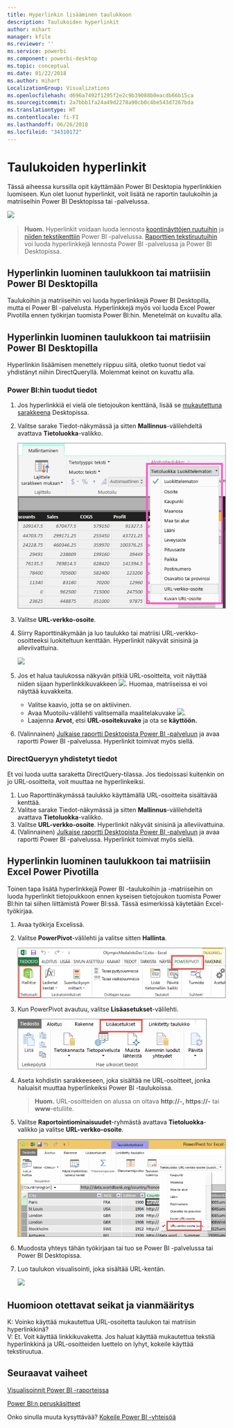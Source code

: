 ```yaml
---
title: Hyperlinkin lisääminen taulukkoon
description: Taulukoiden hyperlinkit
author: mihart
manager: kfile
ms.reviewer: ''
ms.service: powerbi
ms.component: powerbi-desktop
ms.topic: conceptual
ms.date: 01/22/2018
ms.author: mihart
LocalizationGroup: Visualizations
ms.openlocfilehash: d696a7492f1295f2e2c9b39088b0eacdb66b15ca
ms.sourcegitcommit: 2a7bbb1fa24a49d2278a90cb0c4be543d7267bda
ms.translationtype: HT
ms.contentlocale: fi-FI
ms.lasthandoff: 06/26/2018
ms.locfileid: "34310172"
---
```

# <a name="hyperlinks-in-tables"></a>Taulukoiden hyperlinkit
Tässä aiheessa kurssilla opit käyttämään Power BI Desktopia hyperlinkkien luomiseen. Kun olet luonut hyperlinkit, voit lisätä ne raportin taulukoihin ja matriiseihin Power BI Desktopissa tai -palvelussa. 

![](media/power-bi-hyperlinks-in-tables/hyperlinkedtable.png)

> **Huom.** Hyperlinkit voidaan luoda lennosta [koontinäyttöjen ruutuihin](service-dashboard-edit-tile.md) ja [niiden tekstikenttiin](service-dashboard-add-widget.md) Power BI -palvelussa. [Raporttien tekstiruutuihin](service-add-hyperlink-to-text-box.md) voi luoda hyperlinkkejä lennosta Power BI -palvelussa ja Power BI Desktopissa.
> 
> 

## <a name="to-create-a-hyperlink-in-a-table-or-matrix-using-power-bi-desktop"></a>Hyperlinkin luominen taulukkoon tai matriisiin Power BI Desktopilla
Taulukoihin ja matriiseihin voi luoda hyperlinkkejä Power BI Desktopilla, mutta ei Power BI -palvelusta. Hyperlinkkejä myös voi luoda Excel Power Pivotilla ennen työkirjan tuomista Power BI:hin. Menetelmät on kuvailtu alla.

## <a name="create-a-table-or-matrix-hyperlink-in-power-bi-desktop"></a>Hyperlinkin luominen taulukkoon tai matriisiin Power BI Desktopilla
Hyperlinkin lisäämisen menettely riippuu siitä, oletko tuonut tiedot vai yhdistänyt niihin DirectQueryllä. Molemmat keinot on kuvattu alla.

### <a name="for-data-imported-into-power-bi"></a>Power BI:hin tuodut tiedot
1. Jos hyperlinkkiä ei vielä ole tietojoukon kenttänä, lisää se [mukautettuna sarakkeena](desktop-common-query-tasks.md) Desktopissa.
2. Valitse sarake Tiedot-näkymässä ja sitten **Mallinnus**-välilehdeltä avattava **Tietoluokka**-valikko.
   
    ![](media/power-bi-hyperlinks-in-tables/pbi_data_category.png)
3. Valitse **URL-verkko-osoite**.
4. Siirry Raporttinäkymään ja luo taulukko tai matriisi URL-verkko-osoitteeksi luokiteltuun kenttään. Hyperlinkit näkyvät sinisinä ja alleviivattuina.
   
    ![](media/power-bi-hyperlinks-in-tables/power-bi-table-with-hyperlinks2.png)
5. Jos et halua taulukossa näkyvän pitkiä URL-osoitteita, voit näyttää niiden sijaan hyperlinkkikuvakkeen ![](media/power-bi-hyperlinks-in-tables/power-bi-hyperlink-icon.png). Huomaa, matriiseissa ei voi näyttää kuvakkeita.
   
   * Valitse kaavio, jotta se on aktiivinen.
   * Avaa Muotoilu-välilehti valitsemalla maalitelakuvake ![](media/power-bi-hyperlinks-in-tables/power-bi-paintroller.png).
   * Laajenna **Arvot**, etsi **URL-osoitekuvake** ja ota se **käyttöön.**
6. (Valinnainen) [Julkaise raportti Desktopista Power BI -palveluun](guided-learning/publishingandsharing.yml?tutorial-step=2) ja avaa raportti Power BI -palvelussa. Hyperlinkit toimivat myös siellä.

### <a name="for-data-connected-with-directquery"></a>DirectQueryyn yhdistetyt tiedot
Et voi luoda uutta saraketta DirectQuery-tilassa.  Jos tiedoissasi kuitenkin on jo URL-osoitteita, voit muuttaa ne hyperlinkeiksi.

1. Luo Raporttinäkymässä taulukko käyttämällä URL-osoitteita sisältävää kenttää.
2. Valitse sarake Tiedot-näkymässä ja sitten **Mallinnus**-välilehdeltä avattava **Tietoluokka**-valikko.
3. Valitse **URL-verkko-osoite**. Hyperlinkit näkyvät sinisinä ja alleviivattuina.
4. (Valinnainen) [Julkaise raportti Desktopista Power BI -palveluun](guided-learning/publishingandsharing.yml?tutorial-step=2) ja avaa raportti Power BI -palvelussa. Hyperlinkit toimivat myös siellä.

## <a name="create-a-table-or-matrix-hyperlink-in-excel-power-pivot"></a>Hyperlinkin luominen taulukkoon tai matriisiin Excel Power Pivotilla
Toinen tapa lisätä hyperlinkkejä Power BI -taulukoihin ja -matriiseihin on luoda hyperlinkit tietojoukkoon ennen kyseisen tietojoukon tuomista Power BI:hin tai siihen liittämistä Power BI:ssä. Tässä esimerkissä käytetään Excel-työkirjaa.

1. Avaa työkirja Excelissä.
2. Valitse **PowerPivot**-välilehti ja valitse sitten **Hallinta**.
   
   ![](media/power-bi-hyperlinks-in-tables/createhyperlinkinpowerpivot2.png)
3. Kun PowerPivot avautuu, valitse **Lisäasetukset**-välilehti.
   
   ![](media/power-bi-hyperlinks-in-tables/createhyperlinkinpowerpivot3.png)
4. Aseta kohdistin sarakkeeseen, joka sisältää ne URL-osoitteet, jonka haluaisit muuttaa hyperlinkeiksi Power BI -taulukoissa.
   
   > **Huom.** URL-osoitteiden on alussa on oltava **http://-, https://-** tai **www**-etuliite.
   > 
   > 
5. Valitse **Raportointiominaisuudet**-ryhmästä avattava **Tietoluokka**-valikko ja valitse **URL-verkko-osoite**. 
   
   ![](media/power-bi-hyperlinks-in-tables/createhyperlinksnew.png)
6. Muodosta yhteys tähän työkirjaan tai tuo se Power BI -palvelussa tai Power BI Desktopissa.
7. Luo taulukon visualisointi, joka sisältää URL-kentän.
   
   ![](media/power-bi-hyperlinks-in-tables/hyperlinksintables.gif)

## <a name="considerations-and-troubleshooting"></a>Huomioon otettavat seikat ja vianmääritys
K: Voinko käyttää mukautettua URL-osoitetta taulukon tai matriisin hyperlinkkinä?    
V: Et. Voit käyttää linkkikuvaketta. Jos haluat käyttää mukautettua tekstiä hyperlinkkinä ja URL-osoitteiden luettelo on lyhyt, kokeile käyttää tekstiruutua.


## <a name="next-steps"></a>Seuraavat vaiheet
[Visualisoinnit Power BI -raporteissa](power-bi-report-visualizations.md)

[Power BI:n peruskäsitteet](service-basic-concepts.md)

Onko sinulla muuta kysyttävää? [Kokeile Power BI -yhteisöä](http://community.powerbi.com/)

